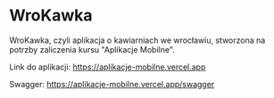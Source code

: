 # WroKawka

WroKawka, czyli aplikacja o kawiarniach we wrocławiu, stworzona na potrzby zaliczenia kursu "Aplikacje Mobilne".

Link do aplikacji: <https://aplikacje-mobilne.vercel.app>

Swagger: <https://aplikacje-mobilne.vercel.app/swagger>
